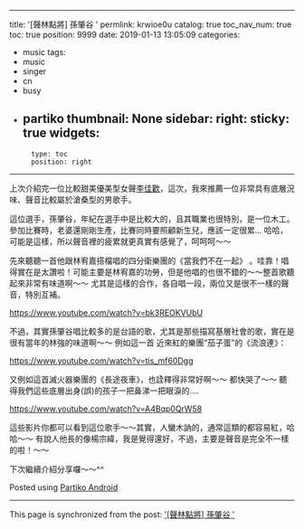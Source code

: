
---
title: '[聲林點將] 孫肇谷 '
permlink: krwioe0u
catalog: true
toc_nav_num: true
toc: true
position: 9999
date: 2019-01-13 13:05:09
categories:
- music
tags:
- music
- singer
- cn
- busy
- partiko
thumbnail: None
sidebar:
    right:
        sticky: true
widgets:
    -
        type: toc
        position: right
---




上次介紹完一位比較甜美優美型女聲[李佳歡](https://steemit.com/music/@deanliu/4rbflk)，這次，我來推薦一位非常具有底層況味、聲音比較屬於滄桑型的男歌手。

這位選手，孫肇谷，年紀在選手中是比較大的，且其職業也很特別，是一位木工。參加比賽時，老婆還剛剛生產，比賽同時要照顧新生兒，應該一定很累... 哈哈，可能是這樣，所以聲音裡的疲累就更真實有感覺了，呵呵呵～～

先來聽聽一首他跟林宥嘉搭檔唱的四分衛樂團的《當我們不在一起》 。哇靠！唱得實在是太讚啦！可能主要是林宥嘉的功勞，但是他唱的也很不錯的～～整首歌聽起來非常有味道啊～～ 尤其是這樣的合作，各自唱一段，兩位又是很不一樣的聲音，特別互補。

https://www.youtube.com/watch?v=bk3REOKVUbU

不過，其實孫肇谷唱比較多的是台語的歌，尤其是那些描寫基層社會的歌，實在是很有當年的林強的味道啊～～ 例如這一首 近來紅的樂團“茄子蛋”的《流浪連》：

https://www.youtube.com/watch?v=tis_mf60Dgg

又例如這首滅火器樂團的《長途夜車》，也詮釋得非常好啊～～ 都快哭了～～ 聽得我們這些底層出身(誤)的孩子一把鼻涕一把眼淚的....

https://www.youtube.com/watch?v=A4Bqp0QrW58

這些影片你都可以看到這位歌手～～其實，人蠻木訥的，通常這類的都容易紅，哈哈～～ 有說人他長的像楊宗緯，我是覺得還好，不過，主要是聲音是完全不一樣的啦！～～

下次繼續介紹分享囉～～^^


Posted using [Partiko Android](https://steemit.com/@partiko-android)

- - -

This page is synchronized from the post: ['[聲林點將] 孫肇谷 '](https://steemit.com/@deanliu/krwioe0u)
